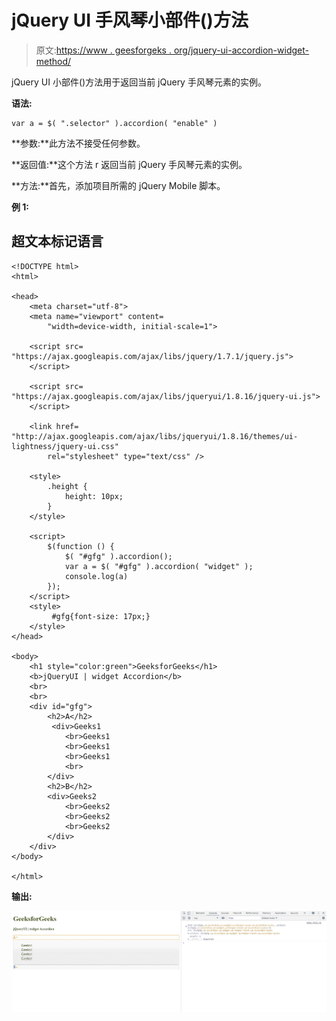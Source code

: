 # jQuery UI 手风琴小部件()方法

> 原文:[https://www . geesforgeks . org/jquery-ui-accordion-widget-method/](https://www.geeksforgeeks.org/jquery-ui-accordion-widget-method/)

jQuery UI 小部件()方法用于返回当前 jQuery 手风琴元素的实例。

**语法:**

```
var a = $( ".selector" ).accordion( "enable" )
```

**参数:**此方法不接受任何参数。

**返回值:**这个方法 r 返回当前 jQuery 手风琴元素的实例。

**方法:**首先，添加项目所需的 jQuery Mobile 脚本。

> <link href="”http://ajax.googleapis.com/ajax/libs/jqueryui/1.8.16/themes/ui-lightness/jquery-ui.css”" rel="”stylesheet”" type="”text/css”">

**例 1:**

## 超文本标记语言

```
<!DOCTYPE html> 
<html> 

<head> 
    <meta charset="utf-8"> 
    <meta name="viewport" content= 
        "width=device-width, initial-scale=1"> 

    <script src= 
"https://ajax.googleapis.com/ajax/libs/jquery/1.7.1/jquery.js"> 
    </script> 

    <script src= 
"https://ajax.googleapis.com/ajax/libs/jqueryui/1.8.16/jquery-ui.js"> 
    </script> 

    <link href= 
"http://ajax.googleapis.com/ajax/libs/jqueryui/1.8.16/themes/ui-lightness/jquery-ui.css"
        rel="stylesheet" type="text/css" /> 

    <style> 
        .height { 
            height: 10px; 
        } 
    </style> 

    <script> 
        $(function () { 
            $( "#gfg" ).accordion();
            var a = $( "#gfg" ).accordion( "widget" );
            console.log(a)
        }); 
    </script> 
    <style>
         #gfg{font-size: 17px;}
    </style>
</head> 

<body> 
    <h1 style="color:green">GeeksforGeeks</h1> 
    <b>jQueryUI | widget Accordion</b> 
    <br>
    <br>
    <div id="gfg">
        <h2>A</h2>
         <div>Geeks1
            <br>Geeks1
            <br>Geeks1
            <br>Geeks1
            <br>
        </div>
        <h2>B</h2>
        <div>Geeks2
            <br>Geeks2
            <br>Geeks2
            <br>Geeks2
        </div>
    </div>
</body> 

</html>
```

**输出:**

![](img/efde1bb657a2d1dd0b6b86c246cf49c3.png)